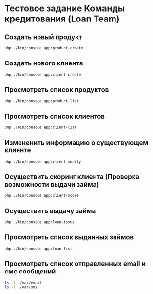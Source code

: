 # Тестовое задание Команды кредитования (Loan Team)

## Создать новый продукт

```bash
php ./bin/console app:product-create
```

## Создать нового клиента

```bash
php ./bin/console app:client-create
```

## Просмотреть список продуктов

```bash
php ./bin/console app:product-list
```

## Просмотреть список клиентов

```bash
php ./bin/console app:client-list
```

## Измененить информацию о существующем клиенте

```bash
php ./bin/console app:client-modify
```

## Осуществить скоринг клиента (Проверка возможности выдачи займа)

```bash
php ./bin/console app:client-score
```

## Осуществить выдачу займа

```bash
php ./bin/console app:loan-issue
```

## Просмотреть список выданных займов

```bash
php ./bin/console app:loan-list
```

## Просмотреть список отправленных email и смс сообщений

```bash
ls -l ./var/email
ls -l ./var/sms
```